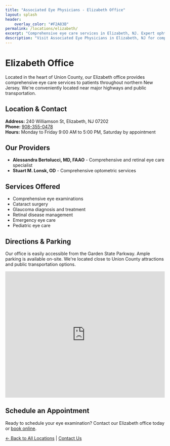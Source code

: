 ```yaml
---
title: "Associated Eye Physicians - Elizabeth Office"
layout: splash
header:
    overlay_color: "#F2A83B"
permalink: /locations/elizabeth/
excerpt: "Comprehensive eye care services in Elizabeth, NJ. Expert ophthalmologists and optometrists providing cataract surgery, glaucoma treatment, and more."
description: "Visit Associated Eye Physicians in Elizabeth, NJ for comprehensive eye care. Our experienced team offers cataract surgery, glaucoma treatment, and personalized vision care."
---
```


# Elizabeth Office

Located in the heart of Union County, our Elizabeth office provides comprehensive eye care services to patients throughout northern New Jersey. We're conveniently located near major highways and public transportation.

## Location & Contact
**Address:** 240 Williamson St, Elizabeth, NJ 07202  
**Phone:** [908-355-0478](tel:908-355-0478)  
**Hours:** Monday to Friday 9:00 AM to 5:00 PM, Saturday by appointment  

## Our Providers
- **Alessandra Bertolucci, MD, FAAO** - Comprehensive and retinal eye care specialist
- **Stuart M. Lonsk, OD** - Comprehensive optometric services

## Services Offered
- Comprehensive eye examinations
- Cataract surgery
- Glaucoma diagnosis and treatment
- Retinal disease management
- Emergency eye care
- Pediatric eye care

## Directions & Parking
Our office is easily accessible from the Garden State Parkway. Ample parking is available on-site. We're located close to Union County attractions and public transportation options.

<div class="location-map">
<iframe src="https://www.google.com/maps/embed?pb=!1m18!1m12!1m3!1d3026.6739823794874!2d-74.21738242350202!3d40.65911644085066!2m3!1f0!2f0!3f0!3m2!1i1024!2i768!4f13.1!3m3!1m2!1s0x89c24d4d87300a69%3A0xeb66beb4be7738c0!2s240%20Williamson%20St%2C%20Elizabeth%2C%20NJ%2007202!5e0!3m2!1sen!2sus!4v1685584403191!5m2!1sen!2sus" width="100%" height="400" style="border:0;" allowfullscreen="" loading="lazy" referrerpolicy="no-referrer-when-downgrade"></iframe>
</div>

## Schedule an Appointment
Ready to schedule your eye examination? Contact our Elizabeth office today or [book online](/contact-page/#send-us-a-message).

[← Back to All Locations](/locations/) | [Contact Us](/contact-page/)
